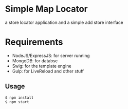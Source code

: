 # Simple Map Locator #
a store locator application and a simple add store interface

# Requirements #
- NodeJS/ExpressJS: for server running
- MongoDB: for databse
- Swig: for the template engine
- Gulp: for LiveReload and other stuff

## Usage ##
```
$ npm install
$ npm start
```